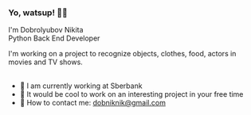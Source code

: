 ### Yo, watsup! 👋🏻

<!--
**do8rolyuboff/do8rolyuboff** is a ✨ _special_ ✨ repository because its `README.md` (this file) appears on your GitHub profile.

Here are some ideas to get you started:

- 🔭 I’m currently working on ...
- 🌱 I’m currently learning ...
- 👯 I’m looking to collaborate on ...
- 🤔 I’m looking for help with ...
- 💬 Ask me about ...
- 📫 How to reach me: ...
- 😄 Pronouns: ...
- ⚡ Fun fact: ...
-->

I'm Dobrolyubov Nikita<br/>
Python Back End Developer<br/>

I'm working on a project to recognize objects, clothes, food, actors in movies and TV shows. <br/> <br/>

- 🔭 I am currently working at Sberbank<br/>
- 👯 It would be cool to work on an interesting project in your free time<br/>
- 💬 How to contact me: dobniknik@gmail.com<br/>
